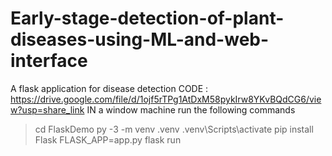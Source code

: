 # Early-stage-detection-of-plant-diseases-using-ML-and-web-interface
A flask application for disease detection CODE : https://drive.google.com/file/d/1ojf5rTPg1AtDxM58pykIrw8YKvBQdCG6/view?usp=share_link
IN a window machine run the following commands
> cd FlaskDemo
> py -3 -m venv .venv
> .venv\Scripts\activate
> pip install Flask
> FLASK_APP=app.py flask run
